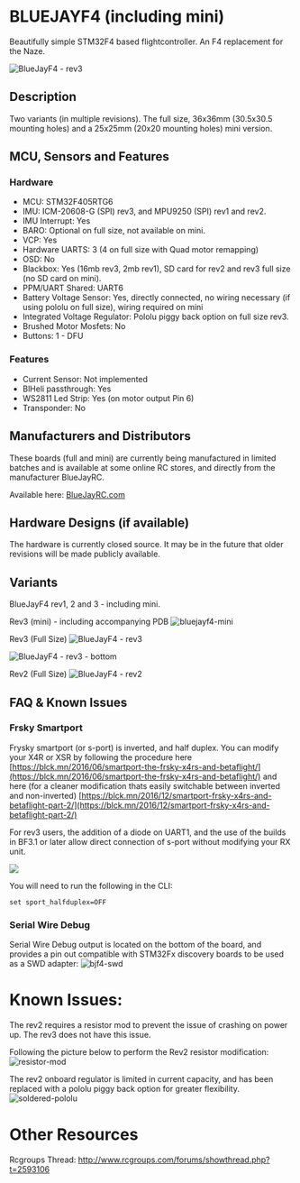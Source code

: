 # BLUEJAYF4 (including mini)

Beautifully simple STM32F4 based flightcontroller. An F4 replacement for the Naze.

![BlueJayF4 - rev3](https://cloud.githubusercontent.com/assets/6168871/17614562/ac35c8ee-60aa-11e6-8fd1-6457ee934784.jpg)

## Description

Two variants (in multiple revisions). The full size, 36x36mm (30.5x30.5 mounting holes) and a 25x25mm (20x20 mounting holes) mini version.

## MCU, Sensors and Features

### Hardware
  - MCU: STM32F405RTG6
  - IMU: ICM-20608-G (SPI) rev3, and MPU9250 (SPI) rev1 and rev2.
  - IMU Interrupt: Yes
  - BARO: Optional on full size, not available on mini.
  - VCP: Yes
  - Hardware UARTS: 3 (4 on full size with Quad motor remapping)
  - OSD: No
  - Blackbox: Yes (16mb rev3, 2mb rev1), SD card for rev2 and rev3 full size (no SD card on mini). 
  - PPM/UART Shared: UART6
  - Battery Voltage Sensor: Yes, directly connected, no wiring necessary (if using pololu on full size), wiring required on mini
  - Integrated Voltage Regulator: Pololu piggy back option on full size rev3.
  - Brushed Motor Mosfets: No
  - Buttons: 1 - DFU

### Features
  - Current Sensor: Not implemented
  - BlHeli passthrough: Yes 
  - WS2811 Led Strip: Yes (on motor output Pin 6)
  - Transponder: No

## Manufacturers and Distributors

These boards (full and mini) are currently being manufactured in limited batches and is available at some online RC stores, and directly from the manufacturer BlueJayRC.  

Available here: [BlueJayRC.com](https://bluejayrc.com)

## Hardware Designs (if available)

The hardware is currently closed source. It may be in the future that older revisions will be made publicly available.

## Variants

BlueJayF4 rev1, 2 and 3 - including mini.

Rev3 (mini) - including accompanying PDB
![bluejayf4-mini](https://cloud.githubusercontent.com/assets/6168871/17614560/ac145f92-60aa-11e6-8e4b-c448164bb988.jpg)

Rev3 (Full Size)
![BlueJayF4 - rev3](https://cloud.githubusercontent.com/assets/6168871/17614562/ac35c8ee-60aa-11e6-8fd1-6457ee934784.jpg)

![BlueJayF4 - rev3 - bottom](https://cloud.githubusercontent.com/assets/6168871/17614561/ac33b9e6-60aa-11e6-8d12-87a02691a7c7.jpg)

Rev2 (Full Size)
![BlueJayF4 - rev2](https://cloud.githubusercontent.com/assets/6168871/17614346/01cef75a-60a9-11e6-93f9-16248d6def11.jpg)
## FAQ & Known Issues

### Frsky Smartport

Frysky smartport (or s-port) is inverted, and half duplex. You can modify your X4R or XSR by following the procedure here [https://blck.mn/2016/06/smartport-the-frsky-x4rs-and-betaflight/](https://blck.mn/2016/06/smartport-the-frsky-x4rs-and-betaflight/) and here (for a cleaner modification thats easily switchable between inverted and non-inverted) [https://blck.mn/2016/12/smartport-frsky-x4rs-and-betaflight-part-2/](https://blck.mn/2016/12/smartport-frsky-x4rs-and-betaflight-part-2/)

For rev3 users, the addition of a diode on UART1, and the use of the builds in BF3.1 or later allow direct connection of s-port without modifying your RX unit. 

![](https://cloud.githubusercontent.com/assets/6168871/21573182/a800cbbc-cf35-11e6-90a5-ccdb9159eec1.png)

You will need to run the following in the CLI:

```set sport_halfduplex=OFF```


### Serial Wire Debug

Serial Wire Debug output is located on the bottom of the board, and provides a pin out compatible with STM32Fx discovery boards to be used as a SWD adapter:
![bjf4-swd](https://cloud.githubusercontent.com/assets/6168871/17614348/066cf4d8-60a9-11e6-89f3-c439c5654ba2.jpg)

# Known Issues:

The rev2 requires a resistor mod to prevent the issue of crashing on power up. The rev3 does not have this issue.

Following the picture below to perform the Rev2 resistor modification:
![resistor-mod](https://cloud.githubusercontent.com/assets/6168871/17614652/3daa257c-60ab-11e6-8567-ab51625e8e89.png)

The rev2 onboard regulator is limited in current capacity, and has been replaced with a pololu piggy back option for greater flexibility.
![soldered-pololu](https://cloud.githubusercontent.com/assets/6168871/17614559/abe4d650-60aa-11e6-8c85-93ed35a8b04f.jpg)

# Other Resources

Rcgroups Thread: http://www.rcgroups.com/forums/showthread.php?t=2593106